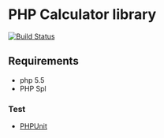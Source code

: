 # PHP Calculator library
[![Build Status](https://travis-ci.org/pawel-damasiewicz/php-calculator.svg?branch=master)](https://travis-ci.org/pawel-damasiewicz/php-calculator)

## Requirements
 - php 5.5
 - PHP Spl

### Test
 - [PHPUnit](https://phpunit.de/getting-started.html "PHPUnit")